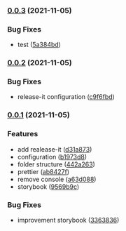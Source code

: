 ### [0.0.3](https://github.com/jonsoku2/nextjs-starter-v12/compare/v0.0.2...v0.0.3) (2021-11-05)


### Bug Fixes

* test ([5a384bd](https://github.com/jonsoku2/nextjs-starter-v12/commit/5a384bdbeaa92f06b434d3eb62134fa4377e7c92))

### [0.0.2](https://github.com/jonsoku2/nextjs-starter-v12/compare/0.0.1...v0.0.2) (2021-11-05)

### Bug Fixes

- release-it configuration ([c9f6fbd](https://github.com/jonsoku2/nextjs-starter-v12/commit/c9f6fbdecd8b562457ae5261a7579f2e63f05a7c))

### [0.0.1](https://github.com/jonsoku2/nextjs-starter-v12/compare/b1973d8f210be90b35c32768c88d8f35e8b33333...0.0.1) (2021-11-05)

### Features

- add realease-it ([d31a873](https://github.com/jonsoku2/nextjs-starter-v12/commit/d31a873f7c8db2806ba007406c77076a16028680))
- configuration ([b1973d8](https://github.com/jonsoku2/nextjs-starter-v12/commit/b1973d8f210be90b35c32768c88d8f35e8b33333))
- folder structure ([442a263](https://github.com/jonsoku2/nextjs-starter-v12/commit/442a2637f4129128e4f4516d5baca1a11ff52f81))
- prettier ([ab8427f](https://github.com/jonsoku2/nextjs-starter-v12/commit/ab8427fe8acf103735ba0adc3dec3bf625bcb327))
- remove console ([a63d088](https://github.com/jonsoku2/nextjs-starter-v12/commit/a63d0888ee151cf9b5d9f8627be5319c05053fa4))
- storybook ([9569b9c](https://github.com/jonsoku2/nextjs-starter-v12/commit/9569b9c95b46c8cdefb463e0f67ad8c33961b04f))

### Bug Fixes

- improvement storybook ([3363836](https://github.com/jonsoku2/nextjs-starter-v12/commit/3363836da99b74a2010583097536dbe50b421079))
